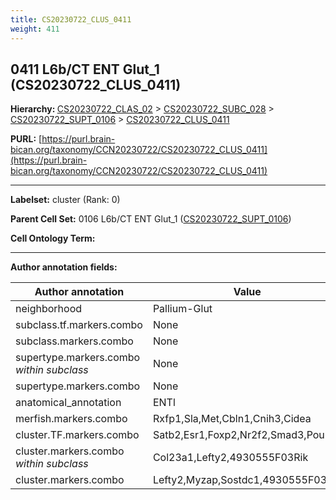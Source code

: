 ```yaml
---
title: CS20230722_CLUS_0411
weight: 411
---
```

## 0411 L6b/CT ENT Glut_1 (CS20230722_CLUS_0411)
<b>Hierarchy: </b>
[CS20230722_CLAS_02](../CS20230722_CLAS_02) >
[CS20230722_SUBC_028](../CS20230722_SUBC_028) >
[CS20230722_SUPT_0106](../CS20230722_SUPT_0106) >
[CS20230722_CLUS_0411](../CS20230722_CLUS_0411)

**PURL:** [https://purl.brain-bican.org/taxonomy/CCN20230722/CS20230722_CLUS_0411](https://purl.brain-bican.org/taxonomy/CCN20230722/CS20230722_CLUS_0411)

---


**Labelset:** cluster (Rank: 0)

**Parent Cell Set:** 0106 L6b/CT ENT Glut_1 ([CS20230722_SUPT_0106](../CS20230722_SUPT_0106))



**Cell Ontology Term:** 

[MARKER GENES.]: #


---

[TRANSFERRED ANNOTATIONS.]: #


[AUTHOR ANNOTATION FIELDS.]: #


**Author annotation fields:**

| Author annotation | Value |
|-------------------|-------|
|neighborhood|Pallium-Glut|
|subclass.tf.markers.combo|None|
|subclass.markers.combo|None|
|supertype.markers.combo _within subclass_|None|
|supertype.markers.combo|None|
|anatomical_annotation|ENTl|
|merfish.markers.combo|Rxfp1,Sla,Met,Cbln1,Cnih3,Cidea|
|cluster.TF.markers.combo|Satb2,Esr1,Foxp2,Nr2f2,Smad3,Pou6f2|
|cluster.markers.combo _within subclass_|Col23a1,Lefty2,4930555F03Rik|
|cluster.markers.combo|Lefty2,Myzap,Sostdc1,4930555F03Rik|
